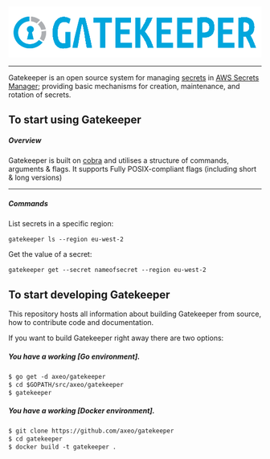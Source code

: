 <img src="https://github.com/axoe/gatekeeper/blob/master/logo/logo.png" width="600">

----

Gatekeeper is an open source system for managing [secrets] in [AWS Secrets Manager]; providing basic mechanisms for creation, maintenance,
and rotation of secrets.

## To start using Gatekeeper

##### Overview

Gatekeeper is built on [cobra] and utilises a structure of commands, arguments & flags. It supports Fully POSIX-compliant flags (including short & long versions)

----

##### Commands

List secrets in a specific region:

```
gatekeeper ls --region eu-west-2
```

Get the value of a secret:

```
gatekeeper get --secret nameofsecret --region eu-west-2
```

## To start developing Gatekeeper

This repository hosts all information about
building Gatekeeper from source, how to contribute code
and documentation.

If you want to build Gatekeeper right away there are two options:

##### You have a working [Go environment].

```
$ go get -d axeo/gatekeeper
$ cd $GOPATH/src/axeo/gatekeeper
$ gatekeeper
```

##### You have a working [Docker environment].

```
$ git clone https://github.com/axeo/gatekeeper
$ cd gatekeeper
$ docker build -t gatekeeper .
```

[secrets]: https://aws.amazon.com/secrets-manager/features/
[AWS Secrets Manager]: https://aws.amazon.com/secrets-manager/
[cobra]: https://github.com/spf13/cobra